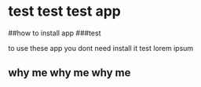 # test test test app
##how to install app
###test

to use these app you dont need install it test lorem ipsum

## why me why me why me


